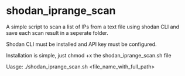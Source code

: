 # shodan_iprange_scan
A simple script to scan a list of IPs from a text file using shodan CLI and save each scan result in a seperate folder.


Shodan CLI must be installed and API key must be configured.

Installation is simple, just chmod +x the shodan_iprange_scan.sh file

Uasge: ./shodan_iprange_scan.sh <file_name_with_full_path>
